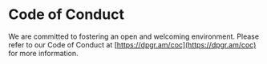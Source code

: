 # Code of Conduct

We are committed to fostering an open and welcoming environment. Please refer to our Code of Conduct at [https://dpgr.am/coc](https://dpgr.am/coc) for more information.
